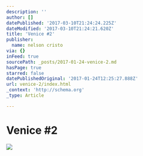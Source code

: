 ```yaml
---
description: ''
author: []
datePublished: '2017-03-10T21:24:24.225Z'
dateModified: '2017-03-10T21:24:21.620Z'
title: 'Venice #2'
publisher:
  name: nelson cristo
via: {}
inFeed: true
sourcePath: _posts/2017-01-24-venice-2.md
hasPage: true
starred: false
datePublishedOriginal: '2017-01-24T12:25:27.888Z'
url: venice-2/index.html
_context: 'http://schema.org'
_type: Article

---
```

# Venice \#2
![](https://the-grid-user-content.s3-us-west-2.amazonaws.com/02a20fb6-8b7d-4d79-b7eb-c5879e4446a5.jpg)